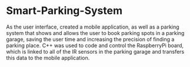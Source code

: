 # Smart-Parking-System

As the user interface, created a mobile application, as well as a parking system that shows and allows the user to book parking spots in a parking garage, saving the user time and increasing the precision of finding a parking place. C++ was used to code and control the RaspberryPi board, which is linked to all of the IR sensors in the parking garage and transfers this data to the mobile application.
